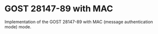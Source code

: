 # GOST 28147-89 with MAC
Implementation of the GOST 28147-89 with MAC (message authentication mode) mode.
